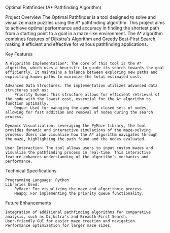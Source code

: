 Optimal Pathfinder (A* Pathfinding Algorithm)

Project Overview
The Optimal Pathfinder is a tool designed to solve and visualize maze puzzles using the A* pathfinding algorithm. This project aims to achieve optimal performance and accuracy in finding the shortest path from a starting point to a goal in a maze-like environment. The A* algorithm combines features of Dijkstra's Algorithm and Greedy Best-First Search, making it efficient and effective for various pathfinding applications.

Key Features

    A Algorithm Implementation*: The core of this tool is the A* algorithm, which uses a heuristic to guide its search towards the goal efficiently. It maintains a balance between exploring new paths and exploiting known paths to minimize the total estimated cost.

    Advanced Data Structures: The implementation utilizes advanced data structures such as:
        Priority Queue: This structure allows for efficient retrieval of the node with the lowest cost, essential for the A* algorithm to function optimally.
        Deque: Used for managing the open and closed sets of nodes, allowing for fast addition and removal of nodes during the search process.

    Dynamic Visualization: Leveraging the PyMaze library, the tool provides dynamic and interactive simulations of the maze-solving process. Users can visualize how the A* algorithm navigates through the maze, highlighting the path found and the nodes evaluated.

    User Interaction: The tool allows users to input custom mazes and visualize the pathfinding process in real-time. This interactive feature enhances understanding of the algorithm's mechanics and performance.

Technical Specifications

    Programming Language: Python
    Libraries Used:
        PyMaze: For visualizing the maze and algorithmic process.
        Heapq: For implementing the priority queue functionality.

Future Enhancements

    Integration of additional pathfinding algorithms for comparative analysis, such as Dijkstra's and Breadth-First Search.
    User-friendly GUI for easier maze creation and navigation.
    Performance optimization for larger maze sizes.
